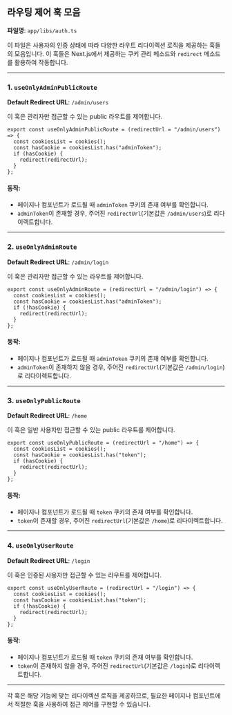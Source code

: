## 라우팅 제어 훅 모음

**파일명**: `app/libs/auth.ts`

이 파일은 사용자의 인증 상태에 따라 다양한 라우트 리다이렉션 로직을 제공하는 훅들의 모음입니다. 이 훅들은 Next.js에서 제공하는 쿠키 관리 메소드와 `redirect` 메소드를 활용하여 작동합니다.

---

### 1. `useOnlyAdminPublicRoute`

**Default Redirect URL**: `/admin/users`

이 훅은 관리자만 접근할 수 있는 public 라우트를 제어합니다.

```tsx
export const useOnlyAdminPublicRoute = (redirectUrl = "/admin/users") => {
  const cookiesList = cookies();
  const hasCookie = cookiesList.has("adminToken");
  if (hasCookie) {
    redirect(redirectUrl);
  }
};
```

#### 동작:

- 페이지나 컴포넌트가 로드될 때 `adminToken` 쿠키의 존재 여부를 확인합니다.
- `adminToken`이 존재할 경우, 주어진 `redirectUrl`(기본값은 `/admin/users`)로 리다이렉트합니다.

---

### 2. `useOnlyAdminRoute`

**Default Redirect URL**: `/admin/login`

이 훅은 관리자만 접근할 수 있는 라우트를 제어합니다.

```tsx
export const useOnlyAdminRoute = (redirectUrl = "/admin/login") => {
  const cookiesList = cookies();
  const hasCookie = cookiesList.has("adminToken");
  if (!hasCookie) {
    redirect(redirectUrl);
  }
};
```

#### 동작:

- 페이지나 컴포넌트가 로드될 때 `adminToken` 쿠키의 존재 여부를 확인합니다.
- `adminToken`이 존재하지 않을 경우, 주어진 `redirectUrl`(기본값은 `/admin/login`)로 리다이렉트합니다.

---

### 3. `useOnlyPublicRoute`

**Default Redirect URL**: `/home`

이 훅은 일반 사용자만 접근할 수 있는 public 라우트를 제어합니다.

```tsx
export const useOnlyPublicRoute = (redirectUrl = "/home") => {
  const cookiesList = cookies();
  const hasCookie = cookiesList.has("token");
  if (hasCookie) {
    redirect(redirectUrl);
  }
};
```

#### 동작:

- 페이지나 컴포넌트가 로드될 때 `token` 쿠키의 존재 여부를 확인합니다.
- `token`이 존재할 경우, 주어진 `redirectUrl`(기본값은 `/home`)로 리다이렉트합니다.

---

### 4. `useOnlyUserRoute`

**Default Redirect URL**: `/login`

이 훅은 인증된 사용자만 접근할 수 있는 라우트를 제어합니다.

```tsx
export const useOnlyUserRoute = (redirectUrl = "/login") => {
  const cookiesList = cookies();
  const hasCookie = cookiesList.has("token");
  if (!hasCookie) {
    redirect(redirectUrl);
  }
};
```

#### 동작:

- 페이지나 컴포넌트가 로드될 때 `token` 쿠키의 존재 여부를 확인합니다.
- `token`이 존재하지 않을 경우, 주어진 `redirectUrl`(기본값은 `/login`)로 리다이렉트합니다.

---

각 훅은 해당 기능에 맞는 리다이렉션 로직을 제공하므로, 필요한 페이지나 컴포넌트에서 적절한 훅을 사용하여 접근 제어를 구현할 수 있습니다.
